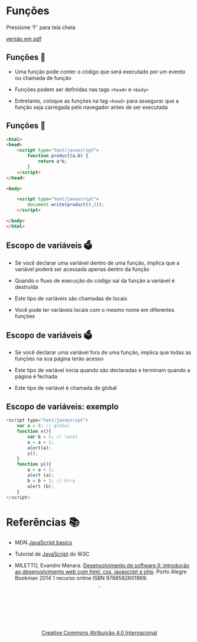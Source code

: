 <!-- .slide:  data-background-opacity="0.1" data-background-image="https://miro.medium.com/max/1800/1*6ahbWjp_g9hqhaTDSJOL1Q.png" data-transition="convex"  -->
# Funções
<!-- .element: style="margin-bottom:100px; font-size: 50px; color:white; font-family: Marker Felt;" -->

Pressione 'F' para tela cheia
<!-- .element: style="font-size: small; color:white;" -->

[versão em pdf](?print-pdf)
<!-- .element: style="font-size: small;" -->


<!-- .slide: data-background="#4AA791" data-transition="zoom" -->
## Funções 🧮
<!-- .element: style="margin-bottom:50px; font-size: 40px; font-family: Marker Felt; color:#2B2625" -->

* Uma função pode conter o código que será executado por um evento ou chamada de função
<!-- .element: style="margin-bottom:50px; font-size: 25px; font-family: arial; color:#F5F5F5" -->

* Funções podem ser definidas nas tags `<head>` e `<body>`
<!-- .element: style="margin-bottom:50px; font-size: 25px; font-family: arial; color:#F5F5F5" -->

* Entretanto, coloque as funções na tag `<head>` para assegurar que a função seja carregada pelo navegador antes de ser executada
<!-- .element: style="margin-bottom:50px; font-size: 25px; font-family: arial; color:#F5F5F5" -->


<!-- .slide: data-background="#4AA791" data-transition="zoom" -->
## Funções 🧮
<!-- .element: style="margin-bottom:50px; font-size: 40px; font-family: Marker Felt; color:#2B2625" -->

```html
<html>
<head>
    <script type="text/javascript">
        function product(a,b) {
            return a*b;
        }
    </script>
</head>

<body>

    <script type="text/javascript">
        document.write(product(4,3));
    </script>

</body>
</html>
```
<!-- .element: style="margin-bottom:50px; font-size: 16px; font-family: arial; color:black; background-color: #F2FAF3;" -->


<!-- .slide: data-background="#4AA791" data-transition="zoom" -->
## Escopo de variáveis 🗳️
<!-- .element: style="margin-bottom:50px; font-size: 40px; font-family: Marker Felt; color:#2B2625" -->

* Se você declarar uma variável dentro de uma função, implica que a variável poderá ser acessada apenas dentro da função
<!-- .element: style="margin-bottom:50px; font-size: 25px; font-family: arial; color:#F5F5F5" -->

* Quando o fluxo de execução do código sai da função a variável é destruída
<!-- .element: style="margin-bottom:50px; font-size: 25px; font-family: arial; color:#F5F5F5" -->

* Este tipo de variáveis são chamadas de locais
<!-- .element: style="margin-bottom:50px; font-size: 25px; font-family: arial; color:#F5F5F5" -->

* Você pode ter variáveis locais com o mesmo nome em diferentes funções
<!-- .element: style="margin-bottom:50px; font-size: 25px; font-family: arial; color:#F5F5F5" -->


<!-- .slide: data-background="#4AA791" data-transition="zoom" -->
## Escopo de variáveis 🗳️
<!-- .element: style="margin-bottom:50px; font-size: 40px; font-family: Marker Felt; color:#2B2625" -->

* Se você declarar uma variável fora de uma função, implica que todas as funções na sua página terão acesso
<!-- .element: style="margin-bottom:50px; font-size: 25px; font-family: arial; color:#F5F5F5" -->

* Este tipo de variável inicia quando são declaradas e terminam quando a página é fechada
<!-- .element: style="margin-bottom:50px; font-size: 25px; font-family: arial; color:#F5F5F5" -->

* Este tipo de variável é chamada de global
<!-- .element: style="margin-bottom:50px; font-size: 25px; font-family: arial; color:#F5F5F5" -->


<!-- .slide: data-background="#4AA791" data-transition="zoom" -->
## Escopo de variáveis: exemplo
<!-- .element: style="margin-bottom:50px; font-size: 40px; font-family: Marker Felt; color:#2B2625" -->

```js
<script type="text/javascript">
    var a = 0; // global
    function x(){
        var b = 5; // local
        a = a + 1;
        alert(a);
        y();
    }
    function y(){
        a = a + 1;
        alert (a);
        b = b + 1; // Erro
        alert (b);
    }
</script>
```
<!-- .element: style="margin-bottom:50px; font-size: 16px; font-family: arial; color:black; background-color: #F2FAF3;" -->


<!-- .slide:  data-background-opacity="0.1" data-background-image="https://miro.medium.com/max/1800/1*6ahbWjp_g9hqhaTDSJOL1Q.png" data-transition="convex"  -->
# Referências 📚
<!-- .element: style="margin-bottom:50px; font-size: 40px; font-family: Marker Felt; color:#2B2625" -->

* MDN [JavaScript basics](https://developer.mozilla.org/en-US/docs/Learn/Getting_started_with_the_web/JavaScript_basics)
<!-- .element: style="margin-bottom:50px; font-size: 25px; font-family: arial; color:#F5F5F5" -->

* Tutorial de [JavaScript](http://www.w3schools.com/js) do W3C
<!-- .element: style="margin-bottom:50px; font-size: 25px; font-family: arial; color:#F5F5F5" -->

* MILETTO, Evandro Manara. [Desenvolvimento de software II: introdução ao desenvolvimento web com html, css, javascript e php](https://biblioteca.ifrs.edu.br/pergamum_ifrs/biblioteca_s/acesso_login.php?cod_acervo_acessibilidade=5020682&acesso=aHR0cHM6Ly9pbnRlZ3JhZGEubWluaGFiaWJsaW90ZWNhLmNvbS5ici9ib29rcy85Nzg4NTgyNjAxOTY5&label=acesso%20restrito). Porto Alegre Bookman 2014 1 recurso online ISBN 9788582601969.
<!-- .element: style="margin-bottom:50px; font-size: 25px; font-family: arial; color:#F5F5F5" -->

<center>
<a href="https://github.com/rodrigoprestesmachado" target="blanck"><img src="../../imgs/logo.png" alt="Rodrigo Prestes Machado" width="3%" height="3%" border=0 style="border:0; text-decoration:none; outline:none"></a><br/>
<a rel="license" href="http://creativecommons.org/licenses/by/4.0/">Creative Commons Atribuição 4.0 Internacional</a>
